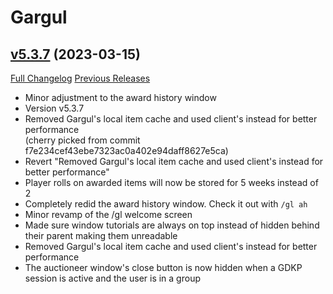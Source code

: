 # Gargul

## [v5.3.7](https://github.com/papa-smurf/Gargul/tree/v5.3.7) (2023-03-15)
[Full Changelog](https://github.com/papa-smurf/Gargul/compare/v5.3.6...v5.3.7) [Previous Releases](https://github.com/papa-smurf/Gargul/releases)

- Minor adjustment to the award history window  
- Version v5.3.7  
- Removed Gargul's local item cache and used client's instead for better performance  
    (cherry picked from commit f7e234cef43ebe7323ac0a402e94daff8627e5ca)  
- Revert "Removed Gargul's local item cache and used client's instead for better performance"  
- Player rolls on awarded items will now be stored for 5 weeks instead of 2  
- Completely redid the award history window. Check it out with `/gl ah`  
- Minor revamp of the /gl welcome screen  
- Made sure window tutorials are always on top instead of hidden behind their parent making them unreadable  
- Removed Gargul's local item cache and used client's instead for better performance  
- The auctioneer window's close button is now hidden when a GDKP session is active and the user is in a group  
